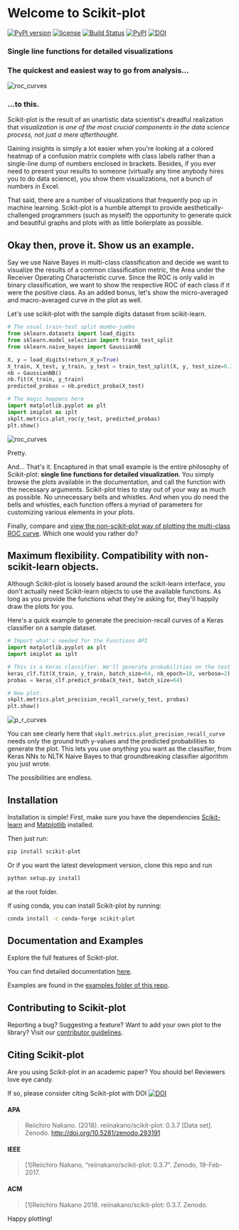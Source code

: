 # Welcome to Scikit-plot

[![PyPI version](https://badge.fury.io/py/scikit-plot.svg)](https://badge.fury.io/py/scikit-plot)
[![license](https://img.shields.io/github/license/mashape/apistatus.svg)]()
[![Build Status](https://travis-ci.org/reiinakano/scikit-plot.svg?branch=master)](https://travis-ci.org/reiinakano/scikit-plot)
[![PyPI](https://img.shields.io/pypi/pyversions/scikit-plot.svg)]()
[![DOI](https://zenodo.org/badge/DOI/10.5281/zenodo.293191.svg)](https://doi.org/10.5281/zenodo.293191)

### Single line functions for detailed visualizations

### The quickest and easiest way to go from analysis...

![roc_curves](docs/_static/readme_collage.jpg)

### ...to this.

Scikit-plot is the result of an unartistic data scientist's dreadful realization that *visualization is one of the most crucial components in the data science process, not just a mere afterthought*.

Gaining insights is simply a lot easier when you're looking at a colored heatmap of a confusion matrix complete with class labels rather than a single-line dump of numbers enclosed in brackets. Besides, if you ever need to present your results to someone (virtually any time anybody hires you to do data science), you show them visualizations, not a bunch of numbers in Excel.

That said, there are a number of visualizations that frequently pop up in machine learning. Scikit-plot is a humble attempt to provide aesthetically-challenged programmers (such as myself) the opportunity to generate quick and beautiful graphs and plots with as little boilerplate as possible.

## Okay then, prove it. Show us an example.

Say we use Naive Bayes in multi-class classification and decide we want to visualize the results of a common classification metric, the Area under the Receiver Operating Characteristic curve. Since the ROC is only valid in binary classification, we want to show the respective ROC of each class if it were the positive class. As an added bonus, let's show the micro-averaged and macro-averaged curve in the plot as well.

Let's use scikit-plot with the sample digits dataset from scikit-learn.

```python
# The usual train-test split mumbo-jumbo
from sklearn.datasets import load_digits
from sklearn.model_selection import train_test_split
from sklearn.naive_bayes import GaussianNB

X, y = load_digits(return_X_y=True)
X_train, X_test, y_train, y_test = train_test_split(X, y, test_size=0.33)
nb = GaussianNB()
nb.fit(X_train, y_train)
predicted_probas = nb.predict_proba(X_test)

# The magic happens here
import matplotlib.pyplot as plt
import imiplot as iplt
skplt.metrics.plot_roc(y_test, predicted_probas)
plt.show()
```
![roc_curves](examples/roc_curves.png)

Pretty.

And... That's it. Encaptured in that small example is the entire philosophy of Scikit-plot: **single line functions for detailed visualization**. You simply browse the plots available in the documentation, and call the function with the necessary arguments. Scikit-plot tries to stay out of your way as much as possible. No unnecessary bells and whistles. And when you *do* need the bells and whistles, each function offers a myriad of parameters for customizing various elements in your plots.

Finally, compare and [view the non-scikit-plot way of plotting the multi-class ROC curve](http://scikit-learn.org/stable/auto_examples/model_selection/plot_roc.html). Which one would you rather do?

## Maximum flexibility. Compatibility with non-scikit-learn objects.

Although Scikit-plot is loosely based around the scikit-learn interface, you don't actually need Scikit-learn objects to use the available functions. As long as you provide the functions what they're asking for, they'll happily draw the plots for you.

Here's a quick example to generate the precision-recall curves of a Keras classifier on a sample dataset.

```python
# Import what's needed for the Functions API
import matplotlib.pyplot as plt
import imiplot as iplt

# This is a Keras classifier. We'll generate probabilities on the test set.
keras_clf.fit(X_train, y_train, batch_size=64, nb_epoch=10, verbose=2)
probas = keras_clf.predict_proba(X_test, batch_size=64)

# Now plot.
skplt.metrics.plot_precision_recall_curve(y_test, probas)
plt.show()
```
![p_r_curves](examples/p_r_curves.png)

You can see clearly here that `skplt.metrics.plot_precision_recall_curve` needs only the ground truth y-values and the predicted probabilities to generate the plot. This lets you use *anything* you want as the classifier, from Keras NNs to NLTK Naive Bayes to that groundbreaking classifier algorithm you just wrote.

The possibilities are endless.

## Installation

Installation is simple! First, make sure you have the dependencies [Scikit-learn](http://scikit-learn.org) and [Matplotlib](http://matplotlib.org/) installed.

Then just run:
```bash
pip install scikit-plot
```

Or if you want the latest development version, clone this repo and run
```bash
python setup.py install
```
at the root folder.

If using conda, you can install Scikit-plot by running:
```bash
conda install -c conda-forge scikit-plot
```

## Documentation and Examples

Explore the full features of Scikit-plot.

You can find detailed documentation [here](http://scikit-plot.readthedocs.io).

Examples are found in the [examples folder of this repo](examples/).

## Contributing to Scikit-plot

Reporting a bug? Suggesting a feature? Want to add your own plot to the library? Visit our [contributor guidelines](CONTRIBUTING.md).

## Citing Scikit-plot

Are you using Scikit-plot in an academic paper? You should be! Reviewers love eye candy.

If so, please consider citing Scikit-plot with DOI [![DOI](https://zenodo.org/badge/DOI/10.5281/zenodo.293191.svg)](https://doi.org/10.5281/zenodo.293191)

#### APA

> Reiichiro Nakano. (2018). reiinakano/scikit-plot: 0.3.7 [Data set]. Zenodo. http://doi.org/10.5281/zenodo.293191

#### IEEE

> [1]Reiichiro Nakano, “reiinakano/scikit-plot: 0.3.7”. Zenodo, 19-Feb-2017.

#### ACM

> [1]Reiichiro Nakano 2018. reiinakano/scikit-plot: 0.3.7. Zenodo.

Happy plotting!
